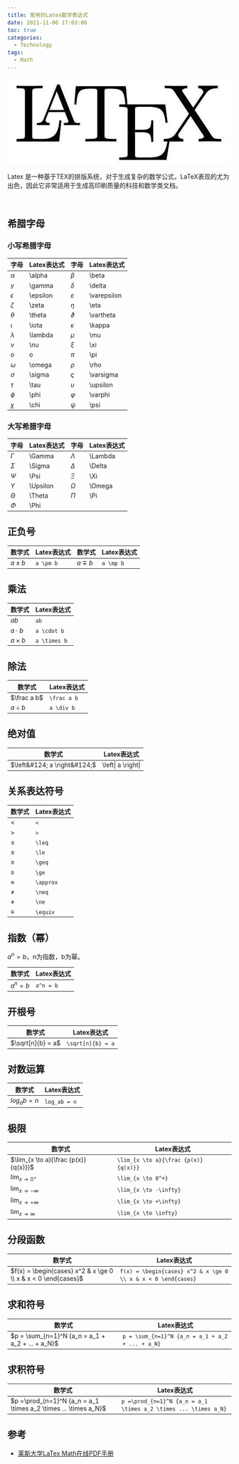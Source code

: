 ```yaml
---
title: 常用的Latex数学表达式
date: 2021-11-06 17:03:00
toc: true
categories:
  - Technology
tags:
  - Math
---
```


![Cover.jpg](/resources/Cover/latex.jpg)

Latex 是一种基于ΤΕΧ的排版系统，对于生成复杂的数学公式，LaTeX表现的尤为出色，因此它非常适用于生成高印刷质量的科技和数学类文档。

<!--more-->

<br/>

## 希腊字母

### 小写希腊字母

| 字母        | Latex表达式    | 字母          | Latex表达式      |
| ----------- | --------- | ------------- | ----------- |
| $\alpha$    | \alpha    | $\beta$       | \beta       |
| $\gamma$    | \gamma    | $\delta$      | \delta      |
| $\epsilon$  | \epsilon  | $\varepsilon$ | \varepsilon |
| $\zeta$     | \zeta     | $\eta$        | \eta        |
| $\theta$    | \theta    | $\vartheta$   | \vartheta   |
| $\iota$     | \iota     | $\kappa$      | \kappa      |
| $\lambda$   | \lambda   | $\mu$         | \mu         |
| $\nu$       | \nu       | $\xi$         | \xi         |
| $o$         | o         | $\pi$         | \pi         |
| $\omega$    | \omega    | $\rho$        | \rho        |
| $\sigma$    | \sigma    | $\varsigma$   | \varsigma   |
| $\tau$      | \tau      | $\upsilon$    | \upsilon    |
| $\phi$      | \phi      | $\varphi$     | \varphi     |
| $\chi$      | \chi      | $\psi$        | \psi        |

### 大写希腊字母

| 字母       | Latex表达式    | 字母      | Latex表达式  |
| ---------- | --------- | --------- | ------- |
| $\Gamma$   | \Gamma    | $\Lambda$ | \Lambda |
| $\Sigma$   | \Sigma    | $\Delta$  | \Delta  |
| $\Psi$     | \Psi      | $\Xi$     | \Xi     |
| $\Upsilon$ | \Upsilon  | $\Omega$  | \Omega  |
| $\Theta$   | \Theta    | $\Pi$     | \Pi     |
| $\Phi$     | \Phi      |           |         |

## 正负号

| 数学式       | Latex表达式    | 数学式      | Latex表达式  |
| ------------ | --------- | --------- | ------- |
| $a \pm b$    | `a \pm b`   | $a \mp b$ | `a \mp b` |

## 乘法

| 数学式       | Latex表达式    |
| ------------ | ------------- |
| $ab$         | `ab`          |
| $a \cdot b$  | `a \cdot b`   |
| $a \times b$ | `a \times b`  |

## 除法

| 数学式       | Latex表达式    |
| ------------ | ------------- |
| $\frac a b$  | `\frac a b`   |
| $a \div b$   | `a \div b`    |

## 绝对值

| 数学式                         | Latex表达式                  |
| ------------------------------ | --------------------------- |
| $\left&#124; a \right&#124;$   | \left&#124; a \right&#124;  |

## 关系表达符号

| 数学式     | Latex表达式  |
| ---------- | ----------- |
| $<$        | `<`         |
| $>$        | `>`         |
| $\leq$     | `\leq`      |
| $\le$      | `\le`       |
| $\geq$     | `\geq`      |
| $\ge$      | `\ge`       |
| $\approx$  | `\approx`   |
| $\neq$     | `\neq`      |
| $\ne$      | `\ne`       |
| $\equiv$   | `\equiv`    |

## 指数（幂）

$a^n = b$，n为指数，b为幂。

| 数学式      | Latex表达式   |
| ----------- | ------------ |
| $a^n = b$   | `a^n = b`    |

## 开根号

| 数学式             | Latex表达式         |
| ------------------ | ------------------ |
| $\sqrt[n]{b} = a$  | `\sqrt[n]{b} = a`  |

## 对数运算

| 数学式       | Latex表达式    |
| ------------ | ------------- |
| $log_ab = n$ | `log_ab = n`  |

## 极限

| 数学式       | Latex表达式    |
| ---------- | --------- |
| $\lim_{x \to a}{\frac {p(x)} {q(x)}}$   |  `\lim_{x \to a}{\frac {p(x)} {q(x)}}`   |
| $\lim_{x \to 0^+}$       |  `\lim_{x \to 0^+}`      |
| $\lim_{x \to -\infty}$   |  `\lim_{x \to -\infty}`  |
| $\lim_{x \to +\infty}$   |  `\lim_{x \to +\infty}`  |
| $\lim_{x \to \infty}$    |  `\lim_{x \to \infty}`   |


## 分段函数

| 数学式       | Latex表达式    |
| ---------- | --------- |
| $f(x) = \begin{cases} x^2 & x \ge 0 \\ x & x < 0 \end{cases}$   |  `f(x) = \begin{cases} x^2 & x \ge 0 \\ x & x < 0 \end{cases}`   |

## 求和符号

| 数学式       | Latex表达式    |
| ---------- | --------- |
| $p = \sum_{n=1}^N {a_n = a_1 + a_2 + ... + a_N}$   |  `p = \sum_{n=1}^N {a_n = a_1 + a_2 + ... + a_N}`   |

## 求积符号

| 数学式       | Latex表达式    |
| ---------- | --------- |
| $p =\prod_{n=1}^N {a_n = a_1 \times a_2 \times ... \times a_N}$   |  `p =\prod_{n=1}^N {a_n = a_1 \times a_2 \times ... \times a_N}`   |

## 参考

* [莱斯大学LaTex Math在线PDF手册](https://www.caam.rice.edu/~heinken/latex/symbols.pdf)